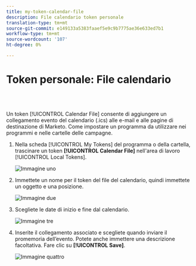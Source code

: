 ```yaml
---
title: my-token-calendar-file
description: File calendario token personale
translation-type: tm+mt
source-git-commit: e149133a5383faaef5e9c9b7775ae36e633ed7b1
workflow-type: tm+mt
source-wordcount: '107'
ht-degree: 0%

---
```



# Token personale: File calendario

<br> 

Un token [!UICONTROL Calendar File] consente di aggiungere un collegamento evento del calendario (.ics) alle e-mail e alle pagine di destinazione di Marketo. Come impostare un programma da utilizzare nei programmi e nelle cartelle delle campagne.

1. Nella scheda [!UICONTROL My Tokens] del programma o della cartella, trascinare un token **[!UICONTROL Calendar File]** nell&#39;area di lavoro [!UICONTROL Local Tokens].

   ![Immagine uno](/help/sky/assets/my-tokens/my-token-calendar-file/my-token-calendar-file-1.jpg)

1. Immettete un nome per il token del file del calendario, quindi immettete un oggetto e una posizione.

   ![Immagine due](/help/sky/assets/my-tokens/my-token-calendar-file/my-token-calendar-file-2.jpg)

1. Scegliete le date di inizio e fine dal calendario.

   ![Immagine tre](/help/sky/assets/my-tokens/my-token-calendar-file/my-token-calendar-file-3.jpg)

1. Inserite il collegamento associato e scegliete quando inviare il promemoria dell’evento. Potete anche immettere una descrizione facoltativa. Fare clic su **[!UICONTROL Save]**.

   ![Immagine quattro](/help/sky/assets/my-tokens/my-token-calendar-file/my-token-calendar-file-4.jpg)